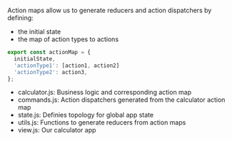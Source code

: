 Action maps allow us to generate reducers and action dispatchers by defining:
- the initial state
- the map of action types to actions

```javascript
export const actionMap = {
  initialState,
  'actionType1': [action1, action2]
  'actionType2': action3,
};
```

- calculator.js: Business logic and corresponding action map
- commands.js: Action dispatchers generated from the calculator action map
- state.js: Definies topology for global app state
- utils.js: Functions to generate reducers from action maps
- view.js: Our calculator app
